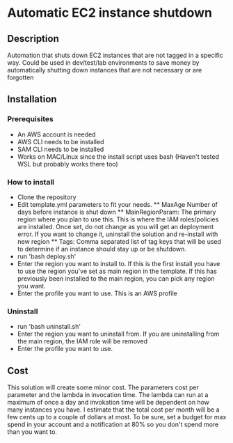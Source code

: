 # Automatic EC2 instance shutdown

## Description
Automation that shuts down EC2 instances that are not tagged in a specific way. Could be used in dev/test/lab environments to save money by automatically shutting down instances that are not necessary or are forgotten

## Installation

### Prerequisites
* An AWS account is needed
* AWS CLI needs to be installed 
* SAM CLI needs to be installed
* Works on MAC/Linux since the install script uses bash (Haven't tested WSL but probably works there too)

### How to install
* Clone the repository
* Edit template.yml parameters to fit your needs.
    ** MaxAge Number of days before instance is shut down
    ** MainRegionParam: The primary region where you plan to use this. This is where the IAM roles/policies are installed. Once set, do not change as you will get an deployment error. If you want to change it, uninstall the solution and re-install with new region
    ** Tags: Comma separated list of tag keys that will be used to determine if an instance should stay up or be shutdown. 
* run 'bash deploy.sh'
* Enter the region you want to install to. If this is the first install you have to use the region you've set as main region in the template. If this has previously been installed to the main region, you can pick any region you want. 
* Enter the profile you want to use. This is an AWS profile


### Uninstall
* run 'bash uninstall.sh'
* Enter the region you want to uninstall from. If you are uninstalling from the main region, the IAM role will be removed
* Enter the profile you want to use. 


## Cost
This solution will create some minor cost. The parameters cost per parameter and the lambda in invocation time. The lambda can run at a maximum of once a day and invokation time will be dependent on how many instances you have. I estimate that the total cost per month will be a few cents up to a couple of dollars at most. To be sure, set a budget for max spend in your account and a notification at 80% so you don't spend more than you want to. 
